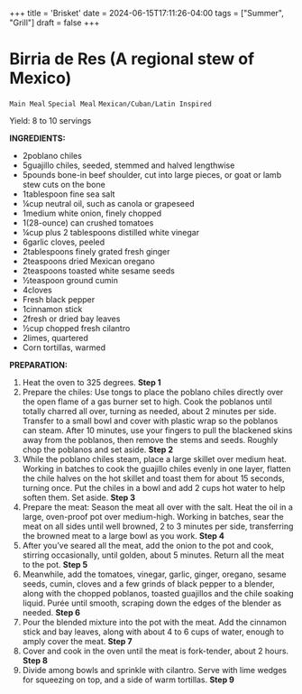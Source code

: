 +++
title = 'Brisket'
date = 2024-06-15T17:11:26-04:00
tags = ["Summer", "Grill"]
draft = false
+++
# Birria de Res (A regional stew of Mexico)

`Main Meal` `Special Meal` `Mexican/Cuban/Latin Inspired`

Yield: 8 to 10 servings

**INGREDIENTS:**

- 2poblano chiles
- 5guajillo chiles, seeded, stemmed and halved lengthwise
- 5pounds bone-in beef shoulder, cut into large pieces, or goat or lamb stew cuts on the bone
- 1tablespoon fine sea salt
- ¼cup neutral oil, such as canola or grapeseed
- 1medium white onion, finely chopped
- 1(28-ounce) can crushed tomatoes
- ¼cup plus 2 tablespoons distilled white vinegar
- 6garlic cloves, peeled
- 2tablespoons finely grated fresh ginger
- 2teaspoons dried Mexican oregano
- 2teaspoons toasted white sesame seeds
- ½teaspoon ground cumin
- 4cloves
- Fresh black pepper
- 1cinnamon stick
- 2fresh or dried bay leaves
- ½cup chopped fresh cilantro
- 2limes, quartered
- Corn tortillas, warmed

**PREPARATION:**

1. Heat the oven to 325 degrees.
    **Step 1**
2. Prepare the chiles: Use tongs to place the poblano chiles directly over the open flame of a gas burner set to high. Cook the poblanos until totally charred all over, turning as needed, about 2 minutes per side. Transfer to a small bowl and cover with plastic wrap so the poblanos can steam. After 10 minutes, use your fingers to pull the blackened skins away from the poblanos, then remove the stems and seeds. Roughly chop the poblanos and set aside.
    **Step 2**
3. While the poblano chiles steam, place a large skillet over medium heat. Working in batches to cook the guajillo chiles evenly in one layer, flatten the chile halves on the hot skillet and toast them for about 15 seconds, turning once. Put the chiles in a bowl and add 2 cups hot water to help soften them. Set aside.
    **Step 3**
4. Prepare the meat: Season the meat all over with the salt. Heat the oil in a large, oven-proof pot over medium-high. Working in batches, sear the meat on all sides until well browned, 2 to 3 minutes per side, transferring the browned meat to a large bowl as you work.
    **Step 4**
5. After you’ve seared all the meat, add the onion to the pot and cook, stirring occasionally, until golden, about 5 minutes. Return all the meat to the pot.
    **Step 5**
6. Meanwhile, add the tomatoes, vinegar, garlic, ginger, oregano, sesame seeds, cumin, cloves and a few grinds of black pepper to a blender, along with the chopped poblanos, toasted guajillos and the chile soaking liquid. Purée until smooth, scraping down the edges of the blender as needed.
    **Step 6**
7. Pour the blended mixture into the pot with the meat. Add the cinnamon stick and bay leaves, along with about 4 to 6 cups of water, enough to amply cover the meat.
    **Step 7**
8. Cover and cook in the oven until the meat is fork-tender, about 2 hours.
    **Step 8**
9. Divide among bowls and sprinkle with cilantro. Serve with lime wedges for squeezing on top, and a side of warm tortillas.
    **Step 9**
